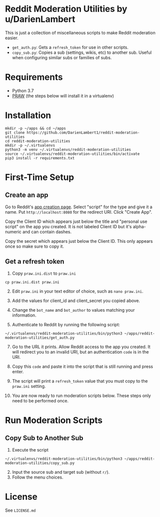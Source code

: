 # Reddit Moderation Utilities by u/DarienLambert
This is just a collection of miscellaneous scripts to make Reddit moderation easier.

* `get_auth.py`: Gets a `refresh_token` for use in other scripts.
* `copy_sub.py`: Copies a sub (settings, wikis, etc) to another sub. Useful when configuring similar subs or families of subs.

# Requirements
* Python 3.7
* [PRAW](https://praw.readthedocs.io/en/latest/) (the steps below will install it in a virtualenv)

# Installation
```
mkdir -p ~/apps && cd ~/apps
git clone https://github.com/DarienLambert1/reddit-moderation-utilities
cd reddit-moderation-utilities
mkdir -p ~/.virtualenvs
python3 -m venv ~/.virtualenvs/reddit-moderation-utilities
source ~/.virtualenvs/reddit-moderation-utilities/bin/activate
pip3 install -r requirements.txt
```

# First-Time Setup
## Create an app
Go to Reddit's [app creation page](https://ssl.reddit.com/prefs/apps/). Select "script" for the type and give it a name. Put `http://localhost:8080` for the redirect URI. Click "Create App".

Copy the Client ID which appears just below the title and "personal use script" on the app you created. It is not labeled Client ID but it's alpha-numeric and can contain dashes.

Copy the secret which appears just below the Client ID. This only appears once so make sure to copy it.

## Get a refresh token
1. Copy `praw.ini.dist` to `praw.ini`
```
cp praw.ini.dist praw.ini
```

2. Edit `praw.ini` in your text editor of choice, such as `nano praw.ini`.

3. Add the values for client_id and client_secret you copied above.

5. Change the `bot_name` and `bot_author` to values matching your information.

6. Authenticate to Reddit by running the following script:

```
~/.virtualenvs/reddit-moderation-utilities/bin/python3 ~/apps/reddit-moderation-utilities/get_auth.py
```

7. Go to the URL it prints. Allow Reddit access to the app you created. It will redirect you to an invalid URI, but an authentication `code` is in the URI.

8. Copy this `code` and paste it into the script that is still running and press enter.

9. The script will print a `refresh_token` value that you must copy to the `praw.ini` setting.

10. You are now ready to run moderation scripts below. These steps only need to be performed once.

# Run Moderation Scripts
## Copy Sub to Another Sub

1. Execute the script
```
~/.virtualenvs/reddit-moderation-utilities/bin/python3 ~/apps/reddit-moderation-utilities/copy_sub.py
```
2. Input the source sub and target sub (without `r/`).
3. Follow the menu choices.

# License
See `LICENSE.md`